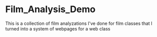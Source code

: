 # Film_Analysis_Demo
This is a collection of film analyzations I've done for film classes that I turned into a system of webpages for a web class 
